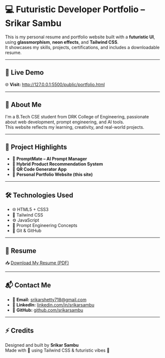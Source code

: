 # 💻 Futuristic Developer Portfolio – Srikar Sambu

This is my personal resume and portfolio website built with a **futuristic UI**, using **glassmorphism**, **neon effects**, and **Tailwind CSS**.  
It showcases my skills, projects, certifications, and includes a downloadable resume.

---

## 🚀 Live Demo

🌐 **Visit:** http://127.0.0.1:5500/public/portfolio.html

---

## 🧠 About Me

I'm a B.Tech CSE student from DRK College of Engineering, passionate about web development, prompt engineering, and AI tools.  
This website reflects my learning, creativity, and real-world projects.

---

## 📂 Project Highlights

- 🔹 **PromptMate – AI Prompt Manager**  
- 🔹 **Hybrid Product Recommendation System**  
- 🔹 **QR Code Generator App**  
- 🔹 **Personal Portfolio Website (this site)**

---

## 🛠 Technologies Used

- 🌐 HTML5 + CSS3  
- 🎨 Tailwind CSS  
- ⚙️ JavaScript  
- 🧠 Prompt Engineering Concepts  
- 📁 Git & GitHub

---

## 📄 Resume

📥 [Download My Resume (PDF)](Srikar-Sambu-FlowCV-Resume.pdf)

---

## 📬 Contact Me

- 📧 **Email:** [srikarshetty718@gmail.com](mailto:srikarshetty61@gmail.com)  
- 🔗 **LinkedIn:** [linkedin.com/in/srikarsambu](https://www.linkedin.com/in/srikarsambu)  
- 🐙 **GitHub:** [github.com/srikarsambu](https://github.com/srikarsambu)

---

## ⚡ Credits

Designed and built by **Srikar Sambu**  
Made with 💙 using Tailwind CSS & futuristic vibes 🚀
